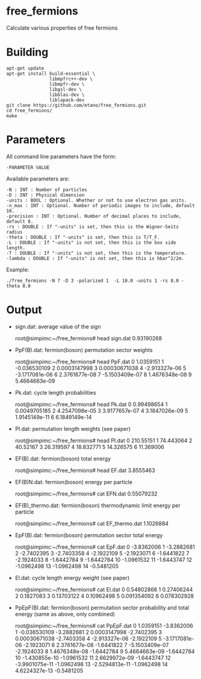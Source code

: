 # free_fermions

Calculate various properties of free fermions

# Building

    apt-get update
    apt-get install build-essential \
                    libmpfrc++-dev \
                    libmpfr-dev \
                    libgsl-dev \
                    libblas-dev \
                    liblapack-dev
    git clone https://github.com/etano/free_fermions.git
    cd free_fermions/
    make

# Parameters

All command line parameters have the form:

    -PARAMETER VALUE

Available parameters are:

    -N : INT : Number of particles
    -D : INT : Physical dimension
    -units : BOOL : Optional. Whether or not to use electron gas units.
    -n_max : INT : Optional. Number of periodic images to include, default 10.
    -precision : INT : Optional. Number of decimal places to include, default 8.
    -rs : DOUBLE : If "-units" is set, then this is the Wigner-Seitz radius
    -theta : DOUBLE : If "-units" is set, then this is T/T_F.
    -L : DOUBLE : If "-units" is not set, then this is the box side length.
    -T : DOUBLE : If "-units" is not set, then this is the temperature.
    -lambda : DOUBLE : If "-units" is not set, then this is hbar^2/2m.

Example:

    ./free_fermions -N 7 -D 3 -polarized 1  -L 10.0 -units 1 -rs 8.0 -theta 8.0

# Output

- sign.dat: average value of the sign

    root@simpimc:~/free_fermions# head sign.dat
    0.93190268

- PpF(B).dat: fermion(boson) permutation sector weights

    root@simpimc:~/free_fermions# head PpF.dat
    0 1.0359151
    1 -0.036530109
    2 0.0003147998
    3 0.00030671038
    4 -2.913327e-06
    5 -3.1717081e-06
    6 2.3761677e-08
    7 -5.1503409e-07
    8 1.4676348e-08
    9 5.4664663e-09

- Pk.dat: cycle length probabilities

    root@simpimc:~/free_fermions# head Pk.dat
    0 0.99498654
    1 0.0049705185
    2 4.2547098e-05
    3 3.9177657e-07
    4 3.1847026e-09
    5 1.9145149e-11
    6 6.1849149e-14

- Pl.dat: permutation length weights (see paper)

    root@simpimc:~/free_fermions# head Pl.dat
    0 210.55151
    1 74.443064
    2 40.52167
    3 26.319597
    4 18.832771
    5 14.326575
    6 11.369006

- EF(B).dat: fermion(boson) total energy

    root@simpimc:~/free_fermions# head EF.dat
    3.8555463

- EF(B)N.dat: fermion(boson) energy per particle

    root@simpimc:~/free_fermions# cat EFN.dat
    0.55079232

- EF(B)_thermo.dat: fermion(boson) thermodynamic limit energy per particle

    root@simpimc:~/free_fermions# cat EF_thermo.dat
    1.1026884

- EpF(B).dat: fermion(boson) permutation sector total energy

    root@simpimc:~/free_fermions# cat EpF.dat
    0 -3.8362006
    1 -3.2882681
    2 -2.7402395
    3 -2.7403358
    4 -2.1922109
    5 -2.1923071
    6 -1.6441822
    7 -2.1924033
    8 -1.6442784
    9 -1.6442784
    10 -1.0961532
    11 -1.6443747
    12 -1.0962498
    13 -1.0962498
    14 -0.5481205

- El.dat: cycle length energy weight (see paper)

    root@simpimc:~/free_fermions# cat El.dat
    0 0.54802866
    1 0.27406244
    2 0.1827083
    3 0.13703122
    4 0.10962498
    5 0.091354092
    6 0.078302928

- PpEpF(B).dat: fermion(boson) permutation sector probability and total energy (same as above, only combined)

    root@simpimc:~/free_fermions# cat PpEpF.dat
    0 1.0359151 -3.8362006
    1 -0.036530109 -3.2882681
    2 0.0003147998 -2.7402395
    3 0.00030671038 -2.7403358
    4 -2.913327e-06 -2.1922109
    5 -3.1717081e-06 -2.1923071
    6 2.3761677e-08 -1.6441822
    7 -5.1503409e-07 -2.1924033
    8 1.4676348e-08 -1.6442784
    9 5.4664663e-09 -1.6442784
    10 -1.430855e-10 -1.0961532
    11 2.6629972e-09 -1.6443747
    12 -3.9901075e-11 -1.0962498
    13 -2.5294813e-11 -1.0962498
    14 4.6224327e-13 -0.5481205
